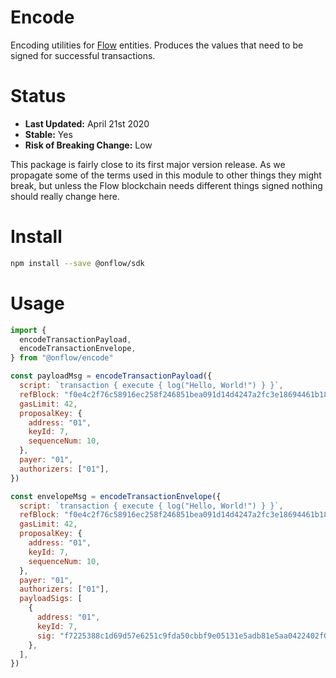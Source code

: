 # Encode

Encoding utilities for [Flow](https://onflow.org) entities. Produces the values that need to be signed for successful transactions.

# Status

- **Last Updated:** April 21st 2020
- **Stable:** Yes
- **Risk of Breaking Change:** Low

This package is fairly close to its first major version release.
As we propagate some of the terms used in this module to other things they might break, but unless the Flow blockchain needs different things signed nothing should really change here.

# Install

```bash
npm install --save @onflow/sdk
```

# Usage

```javascript
import {
  encodeTransactionPayload,
  encodeTransactionEnvelope,
} from "@onflow/encode"

const payloadMsg = encodeTransactionPayload({
  script: `transaction { execute { log("Hello, World!") } }`,
  refBlock: "f0e4c2f76c58916ec258f246851bea091d14d4247a2fc3e18694461b1816e13b",
  gasLimit: 42,
  proposalKey: {
    address: "01",
    keyId: 7,
    sequenceNum: 10,
  },
  payer: "01",
  authorizers: ["01"],
})

const envelopeMsg = encodeTransactionEnvelope({
  script: `transaction { execute { log("Hello, World!") } }`,
  refBlock: "f0e4c2f76c58916ec258f246851bea091d14d4247a2fc3e18694461b1816e13b",
  gasLimit: 42,
  proposalKey: {
    address: "01",
    keyId: 7,
    sequenceNum: 10,
  },
  payer: "01",
  authorizers: ["01"],
  payloadSigs: [
    {
      address: "01",
      keyId: 7,
      sig: "f7225388c1d69d57e6251c9fda50cbbf9e05131e5adb81e5aa0422402f048162",
    },
  ],
})
```
